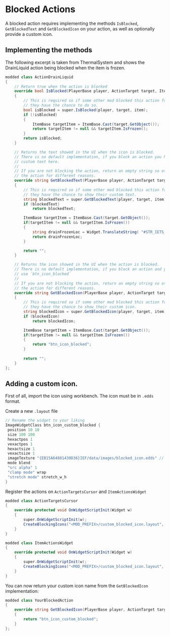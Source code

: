 # Blocked Actions

A blocked action requires implementing the methods `IsBlocked`, `GetBlockedText` and `GetBlockedIcon` on your action, as well as optionally provide a custom icon.

## Implementing the methods

The following excerpt is taken from ThermalSystem and shows the DrainLiquid action being blocked when the item is frozen.

```c#
modded class ActionDrainLiquid
{
    // Return true when the action is blocked
    override bool IsBlocked(PlayerBase player, ActionTarget target, ItemBase item)
    {
        // This is required so if some other mod blocked this action for some reason
        // they have the chance to do so.
        bool isBlocked = super.IsBlocked(player, target, item);
        if (!isBlocked)
        {
            ItemBase targetItem = ItemBase.Cast(target.GetObject());
            return targetItem != null && targetItem.IsFrozen();
        }
        return isBlocked;
    }

    // Returns the text showed in the UI when the icon is blocked.
    // There is no default implementation, if you block an action you have to return some
    // custom text here.
    //
    // If you are not blocking the action, return an empty string so others can block
    // the action for different reasons.
    override string GetBlockedText(PlayerBase player, ActionTarget target, ItemBase item)
    {
        // This is required so if some other mod blocked this action for some reason
        // they have the chance to show their custom text.
        string blockedText = super.GetBlockedText(player, target, item);
        if (blockedText)
            return blockedText;

        ItemBase targetItem = ItemBase.Cast(target.GetObject());
        if(targetItem != null && targetItem.IsFrozen())
        {
            string drainFrozenLoc = Widget.TranslateString( "#STR_IETS_ACTION_DRAIN_FROZEN");
            return drainFrozenLoc;
        }

        return "";
    }

    // Returns the icon showed in the UI when the action is blocked.
    // There is no default implementation, if you block an action and you don't have a custom icon
    // use `btn_icon_blocked`
    //
    // If you are not blocking the action, return an empty string so others can block
    // the action for different reasons.
    override string GetBlockedIcon(PlayerBase player, ActionTarget target, ItemBase item)
    {
        // This is required so if some other mod blocked this action for some reason
        // they have the chance to show their custom icon.
        string blockedIcon = super.GetBlockedIcon(player, target, item);
        if (blockedIcon)
            return blockedIcon;

        ItemBase targetItem = ItemBase.Cast(target.GetObject());
        if(targetItem != null && targetItem.IsFrozen())
        {
            return "btn_icon_blocked";
        }
        
        return "";
    }
};
```


## Adding a custom icon.


First of all, import the icon using workbench. The icon must be in `.edds` format.

Create a new `.layout` file

```c#
// Rename the widget to your liking
ImageWidgetClass btn_icon_custom_blocked {
 position 10 10
 size 100 100
 hexactpos 1
 vexactpos 1
 hexactsize 1
 vexactsize 1
 imageTexture "{EB15A64881430D36}IEF/data/images/blocked_icon.edds" // This should be referencing your .edds
 mode blend
 "src alpha" 1
 "clamp mode" wrap
 "stretch mode" stretch_w_h
}
```

Register the actions on `ActionTargetsCursor` and `ItemActionsWidget`

```c#
modded class ActionTargetsCursor
{
    override protected void OnWidgetScriptInit(Widget w)
    {
        super.OnWidgetScriptInit(w);
        CreateBlockingIcons("<MOD_PREFIX>/custom_blocked_icon.layout", "btn_icon_custom_blocked");
    }
}

modded class ItemActionsWidget
{
    override protected void OnWidgetScriptInit(Widget w)
    {
        super.OnWidgetScriptInit(w);
        CreateBlockingIcons("<MOD_PREFIX>/custom_blocked_icon.layout", "btn_icon_custom_blocked");
    }
}
```

You can now return your custom icon name from the `GetBlockedIcon` implementation:

```c#
modded class YourBlockedAction
{
    override string GetBlockedIcon(PlayerBase player, ActionTarget target, ItemBase item)
    {
        return "btn_icon_custom_blocked";
    }
};
```